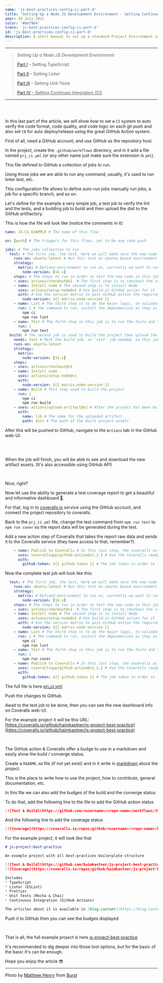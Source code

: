 ```yaml
---
name: 'js-best-practices-config-ci-part-d'
title: 'Setting Up a Node.JS Development Environment - Setting Continues Integration (CI)'
year: 10 July 2021
color: '#8e7964'
trans: 'js-best-practices-config-ci-part-d'
id: 'js-best-practices-config-ci-part-d'
description: A short manual to set up a standard Project Environment in NODE.JS - Part IV - Setting Continues Integration (CI)
---
```


----
> *Setting Up a Node.JS Development Environment*
>
> [Part I](/en/blog/js-best-practices-config-ts-part-a) – Setting TypeScript
>
> [Part II](/en/blog/js-best-practices-config-linter-part-b) – Setting Linter
>
> [Part III](/en/blog/js-best-practices-config-unit-tests-part-c) – Setting Unit-Tests
>
> <ins>[Part IV](/en/blog/js-best-practices-config-ci-part-d) – Setting Continues Integration (CI)</ins>
----

<br>
<br>

In this last part of the article, we will show how to set a `CI` system to auto verify the code format, code quality, and code logic on each git push
and also set `CD` for auto deploy/release using the great GitHub Action system.

First of all, need a GitHub account, and use GitHub as the repository host.

In the project, create the `.github/workflows` directory, and in it add a file named `prj_ci.yml` (or any other name just make sure the extension is `yml`).

This file defined to GitHub a collection of jobs to run.

Using those jobs we are able to run any command, usually, it's used to run linter test, etc.

This configuration file allows to define auto-run jobs manually run jobs, a job for a specific branch, and so on.

Let's define for the example a very simple job, a test job to verify the lint and the tests, and a building job to build and then upload the dist to the GitHub artifiactory.

This is how the file will look like (notice the comments in it)
```yaml
name: JS-CI-EXAMPLE # The name of this flow

on: [push] # The triggers for this flows, set to be any code push 

jobs: # The jobs collection to run
  test: # The first job, the test, here we will make sure the new code was not breading the lint rule sand not breaking the tests.
    runs-on: ubuntu-latest # Run this test on ubuntu based environment
    strategy: 
      matrix: # Defined environment to run on, currently we want to run only on node v14
        node-version: [14.x] 
    steps: # The steps to run in order to test the new code in this job
    - uses: actions/checkout@v1  # The first step is to checkout the codebase from the repository (This is a build-in GitHub action, no extra info required)
    - name: Install node # The second step is to install Node 
      uses: actions/setup-node@v1 # Use build-in GitHub action for it
      with: # Use the version matrix to pass GitHub action the required versions
        node-version: ${{ matrix.node-version }}
    - name: Lint # The third step is to do the major logic, to validate the new code by the linter and to check the test
      run: | # The command to run, install the dependencies as they in the `packages.lock` and run the lint command
        npm ci 
        npm run lint
    - name: Test # The forth step in this job is to run the tests and to make sure all of them succeed
      run: |
        npm run test 
  build: # The second job is used to build the project then upload the results to the GitHub Actions artifactory.
    needs: test # Mark the build job, as 'test' job needed, so this job will starts only after all test succeeded 
    runs-on: ubuntu-latest
    strategy:
      matrix:
        node-version: [14.x]
    steps:
    - uses: actions/checkout@v1 
    - name: Install node
      uses: actions/setup-node@v1
      with:
        node-version: ${{ matrix.node-version }}
    - name: Build # This step used to build the project
      run: |
        npm ci
        npm run build
    - uses: actions/upload-artifact@v2 # After the project has been built, upload the results to GitHub Actions the artifactory, (This a build-in GitHub action)
      with:
        name: lib # The name for the uploaded artifact
        path: dist # The path of the built project assets
```

After this will be pushed to GitHub, navigate to the `Actions` tab in the GitHub web-UI.

<image-responsive imageURL="blog/js-best-practices-config-ci-part-d/actions-1.png" />
<br>
<image-responsive class="" imageURL="blog/js-best-practices-config-ci-part-d/actions-2.png" />
<br>

When the job will finish, you will be able to see and download the new artifact assets. (It's also accessible using GitHub API) 

<image-responsive class="center" imageURL="blog/js-best-practices-config-ci-part-d/actions-3.jpg" />
<br>

Nice, right?

Now let use the ability to generate a test coverage report to get a beautiful and informative dashboard 🧮.

For that, log in to [coveralls.io](https://coveralls.io/) service using the GitHub account, and connect the project repository to coveralls.

<image-responsive class="center" imageURL="blog/js-best-practices-config-ci-part-d/coveralls-1.png" />

Back to the `prj_ci.yml`  file, change the test command from `npm run test` to `npm run cover` so the report data will be generated during the test.

Add a new action step of Coveralls that takes the report raw data and sends it to the Coveralls service (they have access to that, remember?).


```yaml
    - name: Publish to Coveralls # In this last step, the coveralls action will send the code coverage report to the Coveralls dashboard 
      uses: coverallsapp/github-action@v1.1.2 # Use the Coveralls ready to use action
      with:
        github-token: ${{ github.token }} # The job token in order to let Coveralls access to the job assets
```

Now the complete test job will look like this:

```yaml
  test: # The first job, the test, here we will make sure the new code was not breading the lint rule sand not breaking the tests.
    runs-on: ubuntu-latest # Run this test on ubuntu based environment
    strategy: 
      matrix: # Defined environment to run on, currently we want to run only on node v14
        node-version: [14.x] 
    steps: # The steps to run in order to test the new code in this job
    - uses: actions/checkout@v1  # The first step is to checkout the codebase from the repository (This is a build-in GitHub action, no extra info required)
    - name: Install node # The second step is to install Node 
      uses: actions/setup-node@v1 # Use build-in GitHub action for it
      with: # Use the version matrix to pass GitHub action the required versions
        node-version: ${{ matrix.node-version }}
    - name: Lint # The third step is to do the major logic, to validate the new code by the linter and to check the test
      run: | # The command to run, install the dependencies as they in the `packages.lock` and run the lint command
        npm ci 
        npm run lint
    - name: Test # The forth step in this job is to run the tests and to make sure all of them succeed, use the cover script in order to generate the test cover report
      run: |
        npm run cover 
    - name: Publish to Coveralls # In this last step, the coveralls action will send the code coverage report to the Coveralls dashboard 
      uses: coverallsapp/github-action@v1.1.2 # Use the Coveralls ready to use action
      with:
        github-token: ${{ github.token }} # The job token in order to let Coveralls access to the job assets
```

The full file is here [prj_ci.yml](https://github.com/haimkastner/js-project-best-practice/blob/main/.github/workflows/prj_ci.yml)

Push the changes to GitHub.

Await to the test job to be done, then you can see the new dashboard info on Coveralls web-UI.

For the example project it will be this URL:
[https://coveralls.io/github/haimkastner/js-project-best-practice](https://coveralls.io/github/haimkastner/js-project-best-practice)

<image-responsive class="center" imageURL="blog/js-best-practices-config-ci-part-d/coveralls-2.png" />

<br>


The GitHub action & Coveralls offer a budge to use in a markdown and easily show the build / converge status.

Create a `README.md` file (if not yet exist) and in it write in [markdown](https://www.markdownguide.org/) about the project.

This is the place to write how to use the project, how to contribute, general documentation, etc.

In this file we can also add the budges of the build and the converge status.

To do that, add the following line to the file to add the GitHub action status
```markdown
[![Test & Build](https://github.com/<username>/<repo-name>/workflows/JS-CI-EXAMPLE/badge.svg?branch=<branch-name>)](https://github.com/<username>/<repo-name>/actions)
```
And the following line to add the coverage status
```markdown
[![Coverage](https://coveralls.io/repos/github/<username>/<repo-name>/badge.svg?branch=<branch-name>)](https://coveralls.io/github//<username>/<repo-name>/?branch=<branch-name>)
```

For the example project, it will look like that
```markdown
# js-project-best-practice

An example project with all best-practices boilerplate structure

[![Test & Build](https://github.com/haimkastner/js-project-best-practice/workflows/JS-CI-EXAMPLE/badge.svg?branch=main)](https://github.com/haimkastner/js-project-best-practice/actions)
[![Coverage](https://coveralls.io/repos/github/haimkastner/js-project-best-practice/badge.svg?branch=main)](https://coveralls.io/github/haimkastner/js-project-best-practice?branch=main)

Includes 
* TypeScript
* Linter (ESLint)
* Prettier 
* Unit Tests (Mocha & Chai)
* Continuous Integration (GitHub Actions)

The articles about it is available in [blog.castnet](https://blog.castnet.club/blog/js-best-practices-config-ts-part-a)
```

Push it to GitHub then you can see the budges displayed

<image-responsive class="center" imageURL="blog/js-best-practices-config-ci-part-d/readme-1.png" />
<br>


That is all, the full example project is here [js-project-best-practice](https://github.com/haimkastner/js-project-best-practice)

It's recommended to dig deeper into those tool options, but for the basic of the basic it's can be enough.

Hope you enjoy the article 😎

----

Photo by <a href="https://burst.shopify.com/@matthew_henry?utm_campaign=photo_credit&amp;utm_content=Free+Shipping+Boxes+In+Front+Of+Red+Brick+Photo+%E2%80%94+High+Res+Pictures&amp;utm_medium=referral&amp;utm_source=credit">Matthew Henry</a> from <a href="https://burst.shopify.com/shipping?utm_campaign=photo_credit&amp;utm_content=Free+Shipping+Boxes+In+Front+Of+Red+Brick+Photo+%E2%80%94+High+Res+Pictures&amp;utm_medium=referral&amp;utm_source=credit">Burst</a>
